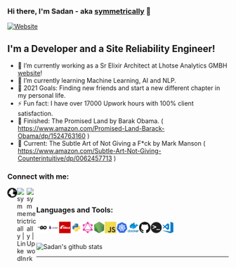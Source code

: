 ### Hi there, I'm Sadan - aka [symmetrically][website] 👋

[![Website](https://img.shields.io/website?label=lhotse-analytics.com&style=for-the-badge&url=https%3A%2F%2Flhotse-analytics.com)](https://lhotse-analytics.com/)


## I'm a Developer and a Site Reliability Engineer!

- 🔭  I’m currently working as a Sr Elixir Architect at Lhotse Analytics GMBH [website]!
- 🌱  I’m currently learning Machine Learning, AI and NLP.
- 🥅  2021 Goals: Finding new friends and start a new different chapter in my personal life. 
- ⚡  Fun fact: I have over 17000 Upwork hours with 100% client satisfaction. 
- 📕 Finished: The Promised Land by Barak Obama. ( https://www.amazon.com/Promised-Land-Barack-Obama/dp/1524763160 )
- 📖 Current: The Subtle Art of Not Giving a F*ck by Mark Manson ( https://www.amazon.com/Subtle-Art-Not-Giving-Counterintuitive/dp/0062457713 )

### Connect with me:

[<img align="left" alt="lhotse-analytics.com" width="22px" src="https://raw.githubusercontent.com/iconic/open-iconic/master/svg/globe.svg" />][website]
[<img align="left" alt="symmetrically | LinkedIn" width="22px" src="https://cdn.jsdelivr.net/npm/simple-icons@v3/icons/linkedin.svg" />][linkedin]
[<img align="left" alt="symmetrically | Upwork" width="22px" src="https://cdn.jsdelivr.net/npm/simple-icons@v3/icons/upwork.svg" />][upwork]

<br />

### Languages and Tools:

[<img align="left" alt="GO" width="26px" src="https://raw.githubusercontent.com/github/explore/80688e429a7d4ef2fca1e82350fe8e3517d3494d/topics/go/go.png" />][website]
[<img align="left" alt="Elixir" width="26px" src="https://raw.githubusercontent.com/github/explore/d106aa3f6fa091ab80ab5c8cf0d931baff3caaea/topics/elixir/elixir.png" />][website]
[<img align="left" alt="Ruby on Rails" width="26px" src="https://raw.githubusercontent.com/github/explore/80688e429a7d4ef2fca1e82350fe8e3517d3494d/topics/rails/rails.png" />][website]
[<img align="left" alt="Python" width="26px" src="https://raw.githubusercontent.com/github/explore/80688e429a7d4ef2fca1e82350fe8e3517d3494d/topics/python/python.png" />][website]
[<img align="left" alt="GraphQL" width="26px" src="https://raw.githubusercontent.com/github/explore/80688e429a7d4ef2fca1e82350fe8e3517d3494d/topics/graphql/graphql.png" />][website]
[<img align="left" alt="Node.js" width="26px" src="https://raw.githubusercontent.com/github/explore/80688e429a7d4ef2fca1e82350fe8e3517d3494d/topics/nodejs/nodejs.png" />][website]
[<img align="left" alt="JavaScript" width="26px" src="https://raw.githubusercontent.com/github/explore/80688e429a7d4ef2fca1e82350fe8e3517d3494d/topics/javascript/javascript.png" />][website]
[<img align="left" alt="Kubernetes" width="26px" src="https://raw.githubusercontent.com/github/explore/80688e429a7d4ef2fca1e82350fe8e3517d3494d/topics/kubernetes/kubernetes.png" />][website]
[<img align="left" alt="Docker" width="26px" src="https://raw.githubusercontent.com/github/explore/80688e429a7d4ef2fca1e82350fe8e3517d3494d/topics/docker/docker.png" />][website]
[<img align="left" alt="GitHub" width="26px" src="https://raw.githubusercontent.com/github/explore/78df643247d429f6cc873026c0622819ad797942/topics/github/github.png" />][website]
[<img align="left" alt="Terminal" width="26px" src="https://raw.githubusercontent.com/github/explore/80688e429a7d4ef2fca1e82350fe8e3517d3494d/topics/terminal/terminal.png" />][website]
[<img align="left" alt="Visual Studio Code" width="26px" src="https://raw.githubusercontent.com/github/explore/80688e429a7d4ef2fca1e82350fe8e3517d3494d/topics/visual-studio-code/visual-studio-code.png" />][website]

<br />
<br />

![Sadan's github stats](https://github-readme-stats.vercel.app/api?username=symmetrically&count_private=true&show_icons=true&theme=dracula)


---

[website]: https://lhotse-analytics.com
[linkedin]: https://www.linkedin.com/in/sadanmasroor/
[upwork]: https://www.upwork.com/fl/sadanm?viewMode=1
